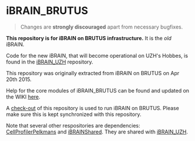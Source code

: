 # iBRAIN_BRUTUS

> Changes are **strongly discouraged** apart from necessary bugfixes.

**This repository is for iBRAIN on BRUTUS infrastructure.** It is the *old* iBRAIN.

Code for the new iBRAIN, that will become operational on UZH's Hobbes, is found in the [iBRAIN_UZH](https://github.com/pelkmanslab/iBRAIN_UZH) repository.

This repository was originally extracted from iBRAIN on BRUTUS on Apr 20th 2015.

Help for the core modules of iBRAIN_BRUTUS can be found and updated on the WIKI [here](https://github.com/pelkmanslab/iBRAIN_BRUTUS/wiki/iBRAIN_BRUTUS-core-module-help).

A [check-out](https://github.com/pelkmanslab/iBRAIN_BRUTUS/wiki/DEPLOY) of this repository is used to run iBRAIN on BRUTUS. Please make sure this is kept synchronized with this repository.

Note that several other respositories are dependencies: [CellProfilerPelkmans](https://github.com/pelkmanslab/CellProfilerPelkmans) and [iBRAINShared](https://github.com/pelkmanslab/iBRAINShared). They are shared with [iBRAIN_UZH](https://github.com/pelkmanslab/iBRAIN_UZH).

